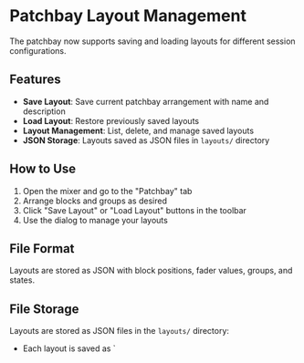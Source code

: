 # Patchbay Layout Management

The patchbay now supports saving and loading layouts for different session configurations.

## Features

- **Save Layout**: Save current patchbay arrangement with name and description
- **Load Layout**: Restore previously saved layouts
- **Layout Management**: List, delete, and manage saved layouts
- **JSON Storage**: Layouts saved as JSON files in `layouts/` directory

## How to Use

1. Open the mixer and go to the "Patchbay" tab
2. Arrange blocks and groups as desired
3. Click "Save Layout" or "Load Layout" buttons in the toolbar
4. Use the dialog to manage your layouts

## File Format

Layouts are stored as JSON with block positions, fader values, groups, and states.

## File Storage

Layouts are stored as JSON files in the `layouts/` directory:
- Each layout is saved as `